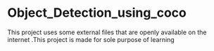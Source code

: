 # Object_Detection_using_coco
This project uses some external files that are openly available on the internet .This project is made for sole purpose of learning
